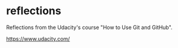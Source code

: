 # reflections
Reflections from the Udacity's course "How to Use Git and GitHub".

https://www.udacity.com/
